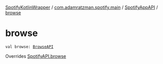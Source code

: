 [SpotifyKotlinWrapper](../../index.md) / [com.adamratzman.spotify.main](../index.md) / [SpotifyAppAPI](index.md) / [browse](./browse.md)

# browse

`val browse: `[`BrowseAPI`](../../com.adamratzman.spotify.endpoints.public/-browse-a-p-i/index.md)

Overrides [SpotifyAPI.browse](../-spotify-a-p-i/browse.md)

